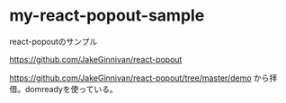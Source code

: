 # my-react-popout-sample

react-popoutのサンプル

https://github.com/JakeGinnivan/react-popout

https://github.com/JakeGinnivan/react-popout/tree/master/demo から拝借。domreadyを使っている。
